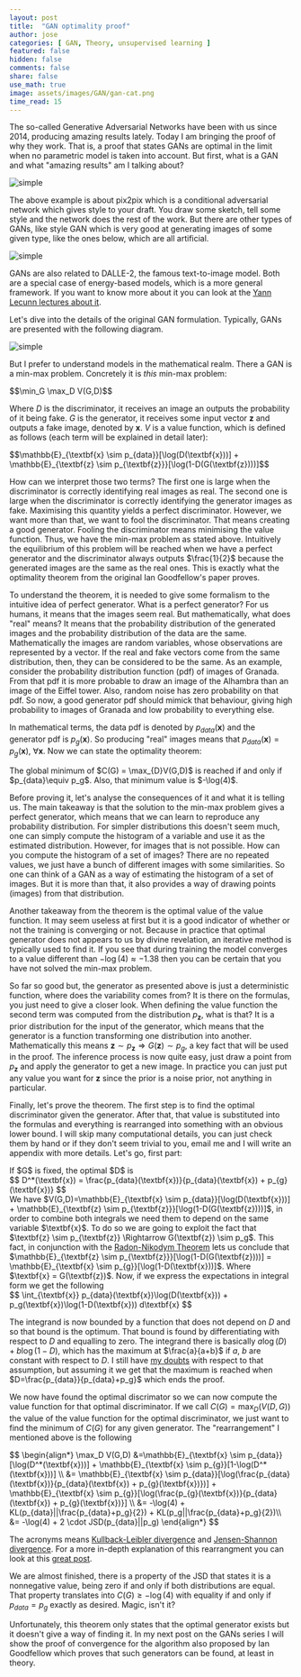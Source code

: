 ```yaml
---
layout: post
title:  "GAN optimality proof"
author: jose
categories: [ GAN, Theory, unsupervised learning ]
featured: false
hidden: false
comments: false
share: false
use_math: true
image: assets/images/GAN/gan-cat.png
time_read: 15
---
```


The so-called Generative Adversarial Networks have been with us since 2014, producing amazing results lately. Today I am bringing the proof of why they work. That is, a proof that states GANs are optimal in the limit when no parametric model is taken into account. But first, what is a GAN and what "amazing results" am I talking about?

<p class="text-center"><img class="" src="{{site.baseurl}}/assets/images/GAN/pix2pix.png" alt="simple" /></p>

The above example is about pix2pix which is a conditional adversarial network which gives style to your draft. You draw some sketch, tell some style and the network does the rest of the work. But there are other types of GANs, like style GAN which is very good at generating images of some given type, like the ones below, which are all artificial.

<p class="text-center"><img class="" src="{{site.baseurl}}/assets/images/GAN/stylegan.png" alt="simple" /></p>

GANs are also related to DALLE-2, the famous text-to-image model. Both are a special case of energy-based models, which is a more general framework. If you want to know more about it you can look at the [Yann Lecunn lectures about it](https://www.youtube.com/watch?v=tVwV14YkbYs). 

Let's dive into the details of the original GAN formulation. Typically, GANs are presented with the following diagram.

<p class="text-center"><img class="" src="{{site.baseurl}}/assets/images/GAN/gan-diagram.png" alt="simple" /></p>

But I prefer to understand models in the mathematical realm. There a GAN is a min-max problem. Concretely it is _this_ min-max problem:

<div>$$\min_G \max_D V(G,D)$$</div>

Where $D$ is the discriminator, it receives an image an outputs the probability of it being fake. $G$ is the generator, it receives some input vector $\textbf{z}$ and outputs a fake image, denoted by $\textbf{x}$. $V$ is a value function, which is defined as follows (each term will be explained in detail later):

<div>$$\mathbb{E}_{\textbf{x} \sim p_{data}}[\log(D(\textbf{x}))] + \mathbb{E}_{\textbf{z} \sim p_{\textbf{z}}}[\log(1-D(G(\textbf{z})))]$$</div>

How can we interpret those two terms? The first one is large when the discriminator is correctly identifying real images as real. The second one is large when the discriminator is correctly identifying the generator images as fake. Maximising this quantity yields a perfect discriminator. However, we want more than that, we want to fool the discriminator. That means creating a good generator. Fooling the discriminator means minimising the value function. Thus, we have the min-max problem as stated above. Intuitively the equilibrium of this problem will be reached when we have a perfect generator and the discriminator always outputs $\frac{1}{2}$ because the generated images are the same as the real ones. This is exactly what the optimality theorem from the original Ian Goodfellow's paper proves.

To understand the theorem, it is needed to give some formalism to the intuitive idea of perfect generator. What is a perfect generator? For us humans, it means that the images seem real. But mathematically, what does "real" means? It means that the probability distribution of the generated images and the probability distribution of the data are the same. Mathematically the images are random variables, whose observations are represented by a vector. If the real and fake vectors come from the same distribution, then, they can be considered to be the same. As an example, consider the probability distribution function (pdf) of images of Granada. From that pdf it is more probable to draw an image of the Alhambra than an image of the Eiffel tower. Also, random noise has zero probability on that pdf. So now, a good generator pdf should mimick that behaviour, giving high probability to images of Granada and low probability to everything else. 

In mathematical terms, the data pdf is denoted by $p_{data}(\textbf{x})$ and the generator pdf is $p_{g}(\textbf{x})$. So producing "real" images means that $p_{data}(\textbf{x}) = p_{g}(\textbf{x})$, $\forall \textbf{x}$. Now we can state the optimality theorem:

<div class="theorem"> The global minimum of $C(G) = \max_{D}V(G,D)$ is reached if and only if $p_{data}\equiv p_g$. Also, that minimum value is $-\log(4)$.</div>

Before proving it, let's analyse the consequences of it and what it is telling us. The main takeaway is that the solution to the min-max problem gives a perfect generator, which means that we can learn to reproduce any probability distribution. For simpler distributions this doesn't seem much, one can simply compute the histogram of a variable and use it as the estimated distribution. However, for images that is not possible. How can you compute the histogram of a set of images? There are no repeated values, we just have a bunch of different images with some similarities. So one can think of a GAN as a way of estimating the histogram of a set of images. But it is more than that, it also provides a way of drawing points (images) from that distribution. 

Another takeaway from the theorem is the optimal value of the value function. It may seem useless at first but it is a good indicator of whether or not the training is converging or not. Because in practice that optimal generator does not appears to us by divine revelation, an iterative method is typically used to find it. If you see that during training the model converges to a value different than $-\log(4) \approx -1.38$ then you can be certain that you have not solved the min-max problem.

So far so good but, the generator as presented above is just a deterministic function, where does the variability comes from? It is there on the formulas, you just need to give a closer look. When defining the value function the second term was computed from the distribution $p_{\textbf{z}}$, what is that? It is a prior distribution for the input of the generator, which means that the generator is a function transforming one distribution into another. Mathematically this means $\textbf{z} \sim p_{\textbf{z}} \Rightarrow G(\textbf{z}) \sim p_g$, a key fact that will be used in the proof. The inference process is now quite easy, just draw a point from $p_{\textbf{z}}$ and apply the generator to get a new image. In practice you can just put any value you want for $\textbf{z}$ since the prior is a noise prior, not anything in particular.

Finally, let's prove the theorem. The first step is to find the optimal discriminator given the generator. After that, that value is substituted into the formulas and everything is rearranged into something with an obvious lower bound. I will skip many computational details, you can just check them by hand or if they don't seem trivial to you, email me and I will write an appendix with more details. Let's go, first part:

<div class="prop"> If $G$ is fixed, the optimal $D$ is 
<div>$$ D^*(\textbf{x}) = \frac{p_{data}(\textbf{x})}{p_{data}(\textbf{x}) + p_{g}(\textbf{x})} $$</div>
</div>

<div class="proof"> We have $V(G,D)=\mathbb{E}_{\textbf{x} \sim p_{data}}[\log(D(\textbf{x}))] + \mathbb{E}_{\textbf{z} \sim p_{\textbf{z}}}[\log(1-D(G(\textbf{z})))]$, in order to combine both integrals we need them to depend on the same variable $\textbf{x}$. To do so we are going to exploit the fact that $\textbf{z} \sim p_{\textbf{z}} \Rightarrow G(\textbf{z}) \sim p_g$. This fact, in conjunction with the <a href="https://en.wikipedia.org/wiki/Radon%E2%80%93Nikodym_theorem">Radon-Nikodym Theorem</a> lets us conclude that $\mathbb{E}_{\textbf{z} \sim p_{\textbf{z}}}[\log(1-D(G(\textbf{z})))] = \mathbb{E}_{\textbf{x} \sim p_{g}}[\log(1-D(\textbf{x}))]$. Where $\textbf{x} = G(\textbf{z})$. Now, if we express the expectations in integral form we get the following
<div>$$ \int_{\textbf{x}} p_{data}(\textbf{x})\log(D(\textbf{x})) + p_g(\textbf{x})\log(1-D(\textbf{x})) d\textbf{x} $$</div>

The integrand is now bounded by a function that does not depend on $D$ and so that bound is the optimum. That bound is found by differentiating with respect to $D$ and equalling to zero. The integrand there is basically $a \log(D) + b\log(1-D)$, which has the maximum at $\frac{a}{a+b}$ if $a$, $b$ are constant with respect to $D$. I still have <a href="https://datascience.stackexchange.com/questions/113390/minor-error-in-ian-goodfellows-gan-optimality-proof">my doubts</a> with respect to that assumption, but assuming it we get that the maximum is reached when $D=\frac{p_{data}}{p_{data}+p_g}$ which ends the proof.
</div>

We now have found the optimal discrimator so we can now compute the value function for that optimal discriminator. If we call $C(G)=\max_{D}(V(D,G))$ the value of the value function for the optimal discriminator, we just want to find the minimum of $C(G)$ for any given generator. The "rearrangement" I mentioned above is the following

<div>$$ 
\begin{align*}
\max_D V(G,D) &=\mathbb{E}_{\textbf{x} \sim p_{data}}[\log(D^*(\textbf{x}))] + \mathbb{E}_{\textbf{x} \sim p_{g}}[1-\log(D^*(\textbf{x}))] \\
&= \mathbb{E}_{\textbf{x} \sim p_{data}}[\log(\frac{p_{data}(\textbf{x})}{p_{data}(\textbf{x}) + p_{g}(\textbf{x})})] + \mathbb{E}_{\textbf{x} \sim p_{g}}[\log(\frac{p_{g}(\textbf{x})}{p_{data}(\textbf{x}) + p_{g}(\textbf{x})}] \\
&= -\log(4) + KL(p_{data}||\frac{p_{data}+p_g}{2}) + KL(p_g||\frac{p_{data}+p_g}{2})\\
&= -\log(4) + 2 \cdot JSD(p_{data}||p_g)
\end{align*}
$$</div>

The acronyms means [Kullback-Leibler divergence](https://en.wikipedia.org/wiki/Kullback%E2%80%93Leibler_divergence) and [Jensen-Shannon divergence](https://en.wikipedia.org/wiki/Jensen%E2%80%93Shannon_divergence). For a more in-depth explanation of this rearrangment you can look at this [great post](https://srome.github.io/An-Annotated-Proof-of-Generative-Adversarial-Networks-with-Implementation-Notes/).

We are almost finished, there is a property of the JSD that states it is a nonnegative value, being zero if and only if both distributions are equal. That property translates into $C(G) \ge -\log(4)$ with equality if and only if $p_{data} = p_g$ exactly as desired. Magic, isn't it?

Unfortunately, this theorem only states that the optimal generator exists but it doesn't give a way of finding it. In my next post on the GANs series I will show the proof of convergence for the algorithm also proposed by Ian Goodfellow which proves that such generators can be found, at least in theory.
